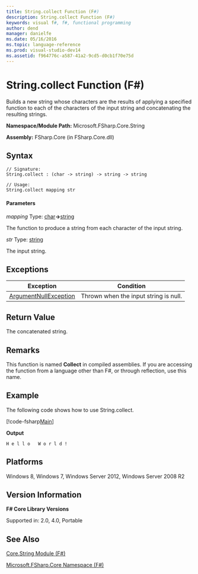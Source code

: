 ```yaml
---
title: String.collect Function (F#)
description: String.collect Function (F#)
keywords: visual f#, f#, functional programming
author: dend
manager: danielfe
ms.date: 05/16/2016
ms.topic: language-reference
ms.prod: visual-studio-dev14
ms.assetid: f964776c-a587-41a2-9cd5-d0cb1f70e75d 
---
```


# String.collect Function (F#)

Builds a new string whose characters are the results of applying a specified function to each of the characters of the input string and concatenating the resulting strings.

**Namespace/Module Path:** Microsoft.FSharp.Core.String

**Assembly:** FSharp.Core (in FSharp.Core.dll)


## Syntax

```
// Signature:
String.collect : (char -> string) -> string -> string

// Usage:
String.collect mapping str
```

#### Parameters
*mapping*
Type: [char](https://msdn.microsoft.com/library/3627f475-985b-4b4e-94d2-14f217c04958)**-&gt;**[string](https://msdn.microsoft.com/library/12b97856-ec80-4f70-a018-afb0753f755a)


The function to produce a string from each character of the input string.


*str*
Type: [string](https://msdn.microsoft.com/library/12b97856-ec80-4f70-a018-afb0753f755a)


The input string.

## Exceptions
|Exception|Condition|
|----|----|
|[ArgumentNullException](https://msdn.microsoft.com/library/system.argumentnullexception.aspx)|Thrown when the input string is null.|

## Return Value

The concatenated string.

## Remarks
This function is named **Collect** in compiled assemblies. If you are accessing the function from a language other than F#, or through reflection, use this name.

## Example
The following code shows how to use String.collect.

[!code-fsharp[Main](snippets/fsstrings/snippet1.fs)]

**Output**

```
H e l l o   W o r l d !
```

## Platforms
Windows 8, Windows 7, Windows Server 2012, Windows Server 2008 R2


## Version Information
**F# Core Library Versions**

Supported in: 2.0, 4.0, Portable

## See Also
[Core.String Module &#40;F&#35;&#41;](Core.String-Module-%5BFSharp%5D.md)

[Microsoft.FSharp.Core Namespace &#40;F&#35;&#41;](Microsoft.FSharp.Core-Namespace-%5BFSharp%5D.md)